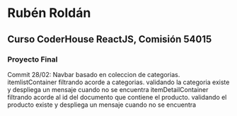 # Rubén Roldán 
## Curso CoderHouse ReactJS, Comisión 54015
### Proyecto Final

Commit 28/02:
Navbar basado en coleccion de categorias.
itemlistContainer filtrando acorde a categorias. validando la categoria existe y despliega un mensaje cuando no se encuentra
itemDetailContainer filtrando acorde al id del documento que contiene el producto. validando el producto existe y despliega un mensaje cuando no se encuentra
